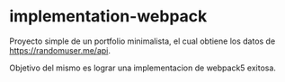 # implementation-webpack

Proyecto simple de un portfolio minimalista, el cual obtiene los datos de https://randomuser.me/api.

Objetivo del mismo es lograr una implementacion de webpack5 exitosa.
